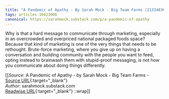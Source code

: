 ```yaml
---
title: "A Pandemic of Apathy - By Sarah Mock - Big Team Farms (213348368)"
tags: articles-10423006
canonical: https://sarahmock.substack.com/p/a-pandemic-of-apathy
---
```


Why is that a hard message to communicate through marketing, especially in an overcrowded and overpriced national packaged foods space? Because that kind of marketing is one of the very things that needs to be rethought. Brute-force marketing, where you give up on having a conversation and building community with the people you want to feed, opting instead to brainwash them with stupid-proof messaging, is not how you communicate about doing things differently.


[[_Source_: A Pandemic of Apathy - by Sarah Mock - Big Team Farms - [Source URL](https://sarahmock.substack.com/p/a-pandemic-of-apathy){:target="_blank"}<br>
_Author_: sarahmock.substack.com<br>
[Readwise URL](https://readwise.io/open/213348368){:target="_blank"}
::wrap]]